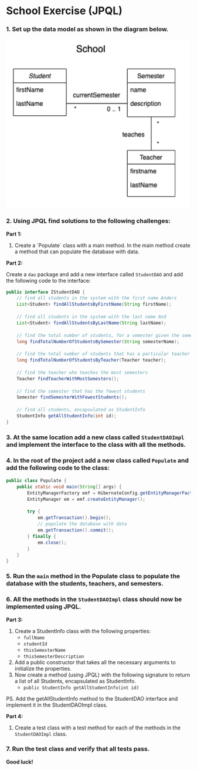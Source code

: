 # School Exercise (JPQL)

### 1. Set up the data model as shown in the diagram below.

<img src="../images/school_eer_model.png" alt="School ERD" width="500"/>

### 2. Using JPQL find solutions to the following challenges:

**Part 1:**
1. Create a ´Populate` class with a main method. In the main method create a method that can populate the database with data.

**Part 2:**

Create a `dao` package and add a new interface called `StudentDAO` and add the following code to the interface:

```JAVA
public interface IStudentDAO {
    // find all students in the system with the first name Anders
    List<Student> findAllStudentsByFirstName(String firstName);

    // find all students in the system with the last name And
    List<Student> findAllStudentsByLastName(String lastName);

    // find the total number of students, for a semester given the semester name as a parameter
    long findTotalNumberOfStudentsBySemester(String semesterName);

    // find the total number of students that has a particular teacher
    long findTotalNumberOfStudentsByTeacher(Teacher teacher);

    // find the teacher who teaches the most semesters
    Teacher findTeacherWithMostSemesters();

    // find the semester that has the fewest students
    Semester findSemesterWithFewestStudents();

    // find all students, encapsulated as StudentInfo
    StudentInfo getAllStudentInfo(int id);
}
```

### 3. At the same location add a new class called `StudentDAOImpl` and implement the interface to the class with all the methods.

### 4. In the root of the project add a new class called `Populate` and add the following code to the class:

```JAVA
public class Populate {
    public static void main(String[] args) {
        EntityManagerFactory emf = HibernateConfig.getEntityManagerFactoryConfig();
        EntityManager em = emf.createEntityManager();

        try {
            em.getTransaction().begin();
            // populate the database with data
            em.getTransaction().commit();
        } finally {
            em.close();
        }
    }
}
```

### 5. Run the `main` method in the Populate class to populate the database with the students, teachers, and semesters.

### 6. All the methods in the `StudentDAOImpl` class should now be implemented using JPQL.

**Part 3:**

1. Create a StudentInfo class with the following properties:
   - `fullName`
   - `studentId`
   - `thisSemesterName`
   - `thisSemesterDescription`
2. Add a public constructor that takes all the necessary arguments to initialize the properties.
3. Now create a method (using JPQL) with the following signature to return a list of all Students, encapsulated as StudentInfo.
   - `public StudentInfo getAllStudentInfo(int id)`

PS. Add the getAllStudentInfo method to the StudentDAO interface and implement it in the StudentDAOImpl class.

**Part 4:**

1. Create a test class with a test method for each of the methods in the `StudentDAOImpl` class.

### 7. Run the test class and verify that all tests pass.

**Good luck!**

